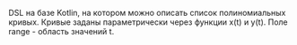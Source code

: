 DSL на базе Kotlin, на котором можно описать список полиномиальных кривых.
Кривые заданы параметрически через функции x(t) и y(t). Поле range - область значений t.